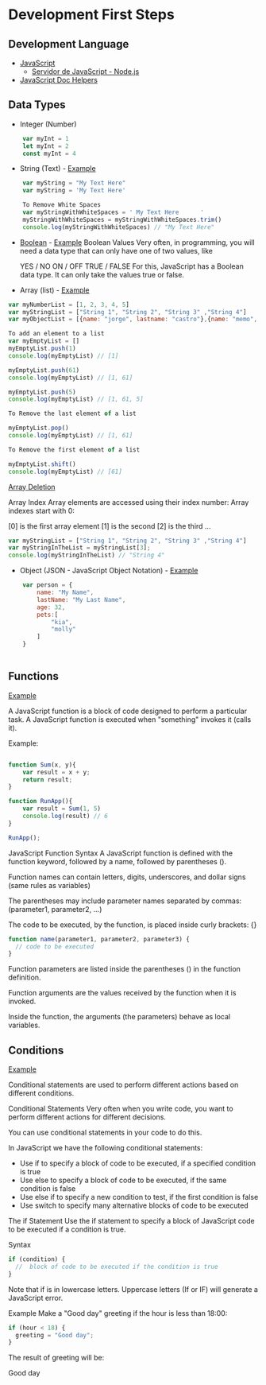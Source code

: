 # Development First Steps

## Development Language
- [JavaScript](https://developer.mozilla.org/es/docs/Web/JavaScript)
  - [Servidor de JavaScript - Node.js](https://nodejs.org/es/)
- [JavaScript Doc Helpers](https://www.w3schools.com/js/default.asp)

## Data Types

- Integer (Number)
```js
    var myInt = 1 
    let myInt = 2
    const myInt = 4
```
- String (Text) - [Example](/data-types/strings.js)
```js
    var myString = "My Text Here" 
    var myString = 'My Text Here'

    To Remove White Spaces
    var myStringWithWhiteSpaces = ' My Text Here      '
    myStringWithWhiteSpaces = myStringWithWhiteSpaces.trim()
    console.log(myStringWithWhiteSpaces) // "My Text Here"
```
- [Boolean](https://www.w3schools.com/js/js_booleans.asp)  - [Example](/data-types/boolean.js)
    Boolean Values
    Very often, in programming, you will need a data type that can only have one of two values, like

    YES / NO
    ON / OFF
    TRUE / FALSE
    For this, JavaScript has a Boolean data type. It can only take the values true or false.

- Array (list) - [Example](/data-types/arrays.js)
```js            
var myNumberList = [1, 2, 3, 4, 5]
var myStringList = ["String 1", "String 2", "String 3" ,"String 4"]
var myObjectList = [{name: "jorge", lastname: "castro"},{name: "memo", lastname: "zamora"},{name: "cheko", lastname: "mayo"}] 

To add an element to a list
var myEmptyList = []
myEmptyList.push(1) 
console.log(myEmptyList) // [1]

myEmptyList.push(61) 
console.log(myEmptyList) // [1, 61]

myEmptyList.push(5) 
console.log(myEmptyList) // [1, 61, 5]

To Remove the last element of a list

myEmptyList.pop()
console.log(myEmptyList) // [1, 61]

To Remove the first element of a list

myEmptyList.shift()
console.log(myEmptyList) // [61]

```
[Array Deletion](https://www.w3schools.com/js/js_array_methods.asp)

Array Index
Array elements are accessed using their index number:
Array indexes start with 0:

[0] is the first array element
[1] is the second
[2] is the third ...

```js
var myStringList = ["String 1", "String 2", "String 3" ,"String 4"]
var myStringInTheList = myStringList[3];
console.log(myStringInTheList) // "String 4"

```
- Object (JSON - JavaScript Object Notation) - [Example](/data-types/objects.js)
```js
    var person = {
        name: "My Name",
        lastName: "My Last Name",
        age: 32,
        pets:[
            "kia",
            "molly"
        ]
    }
    
```

## Functions
[Example](/functions.js)

A JavaScript function is a block of code designed to perform a particular task.
A JavaScript function is executed when "something" invokes it (calls it).

Example:
```js

function Sum(x, y){    
    var result = x + y;
    return result;
}

function RunApp(){
    var result = Sum(1, 5)
    console.log(result) // 6
}

RunApp();

```
JavaScript Function Syntax
A JavaScript function is defined with the function keyword, followed by a name, followed by parentheses ().

Function names can contain letters, digits, underscores, and dollar signs (same rules as variables)

The parentheses may include parameter names separated by commas:
(parameter1, parameter2, ...)

The code to be executed, by the function, is placed inside curly brackets: {}

```js
function name(parameter1, parameter2, parameter3) {
  // code to be executed
}
```

Function parameters are listed inside the parentheses () in the function definition.

Function arguments are the values received by the function when it is invoked.

Inside the function, the arguments (the parameters) behave as local variables.

## Conditions 
[Example](/conditions.js)

Conditional statements are used to perform different actions based on different conditions.

Conditional Statements
Very often when you write code, you want to perform different actions for different decisions.

You can use conditional statements in your code to do this.

In JavaScript we have the following conditional statements:

- Use if to specify a block of code to be executed, if a specified condition is true
- Use else to specify a block of code to be executed, if the same condition is false
- Use else if to specify a new condition to test, if the first condition is false
- Use switch to specify many alternative blocks of code to be executed

The if Statement
Use the if statement to specify a block of JavaScript code to be executed if a condition is true.

Syntax
```js
if (condition) {
  //  block of code to be executed if the condition is true
}
```
Note that if is in lowercase letters. Uppercase letters (If or IF) will generate a JavaScript error.

Example
Make a "Good day" greeting if the hour is less than 18:00:

```js
if (hour < 18) {
  greeting = "Good day";
}
```
The result of greeting will be:

Good day